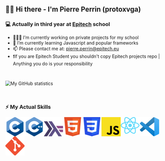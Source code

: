 ## 👋🏼 Hi there - I'm Pierre Perrin (protoxvga)

### 💻 Actually in third year at [Epitech](https://github.com/Epitech) school 
 
- 👨🏻‍💻 I’m currently working on private projects for my school
- 📖 I’m currently learning Javascript and popular frameworks
- 📫 Please contact me at: pierre.perrin@epitech.eu
- ❗️If you are Epitech Student you shouldn't copy Epitech projects repo | Anything you do is your responsibility
</br>

![My GitHub statistics](https://github-readme-stats.vercel.app/api?username=protoxvga&count_private=true&show_icons=true&title_color=fff&icon_color=79ff97&text_color=9f9f9f&bg_color=151515&hide=contribs,issues&include_all_commits=true)

</br>

### ⚡️ My Actual Skills

<img align="left" alt="C" width="60px" src="https://github.com/protoxvga/protoxvga/blob/main/img/C.png"/>
<img align="left" alt="C++" width="60px" src="https://github.com/protoxvga/protoxvga/blob/main/img/C++.png?raw=true"/>
<img align="left" alt="Haskell" width="60px" src="https://github.com/protoxvga/protoxvga/blob/main/img/haskell.png?raw=true"/>
<img align="left" alt="html" width="60px" src="https://github.com/protoxvga/protoxvga/blob/main/img/html.png?raw=true"/>
<img align="left" alt="css" width="60px" src="https://github.com/protoxvga/protoxvga/blob/main/img/css.png?raw=true"/>
<img align="left" alt="js" width="60px" src="https://github.com/protoxvga/protoxvga/blob/main/img/JS.png?raw=true"/>
<img align="left" alt="React" width="60px" src="https://github.com/protoxvga/protoxvga/blob/main/img/React.png?raw=true"/>
<img align="left" alt="code" width="60px" src="https://github.com/protoxvga/protoxvga/blob/main/img/code.png?raw=true"/>
<img align="left" alt="git" width="60px" src="https://github.com/protoxvga/protoxvga/blob/main/img/git.png?raw=true"/>
